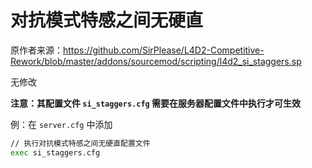 # 对抗模式特感之间无硬直



原作者来源：https://github.com/SirPlease/L4D2-Competitive-Rework/blob/master/addons/sourcemod/scripting/l4d2_si_staggers.sp



无修改



**注意：其配置文件 `si_staggers.cfg` 需要在服务器配置文件中执行才可生效**

例：在 `server.cfg` 中添加

```bash
// 执行对抗模式特感之间无硬直配置文件
exec si_staggers.cfg
```

